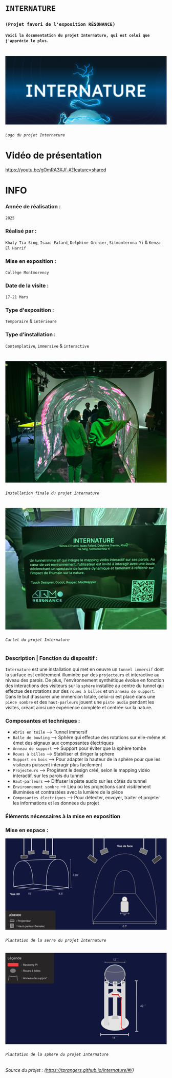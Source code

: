 

# `INTERNATURE`
### `(Projet favori de l'exposition RÉSONANCE)`

**`Voici la documentation du projet Internature, qui est celui que j'apprécie le plus.`**

# 

![logo_internature](./media/logo_internature.jpg)
###### `Logo du projet Internature` 

#

# Vidéo de présentation
https://youtu.be/gOmRA3XJf-A?feature=shared

#

# INFO

### Année de réalisation :
`2025`

### Réalisé par : 
`Khaly Tia Sing`, `Isaac Fafard`, `Delphine Grenier`, `Sitmonternna Yi` & `Kenza El Harrif`

### Mise en exposition :
`Collège Montmorency`

### Date de la visite :
`17-21 Mars`

### Type d'exposition :
`Temporaire` & `intérieure`

### Type d'installation :
`Contemplative`, `immersive` & `interactive`

#

![finale_internature](./media/finale_internature.jpg)
###### `Installation finale du projet Internature`

#

![cartel_internature](./media/cartel_internature.jpg)
###### `Cartel du projet Internature` 

#

### Description | Fonction du dispositif : 
`Internature` est une installation qui met en oeuvre un `tunnel immersif` dont la surface est entièrement illuminée par des `projecteurs` et interactive au niveau des parois. De plus, l'environnement synthétique évolue en fonction des interactions des visiteurs sur la `sphère` installée au centre du tunnel qui effectue des rotations sur des `roues à billes` et un `anneau de support`. Dans le but d'assurer une immersion totale, celui-ci est placé dans une `pièce sombre` et des `haut-parleurs` jouent une `piste audio` pendant les visites, créant ainsi une expérience complète et centrée sur la nature.

### Composantes et techniques :
- `Abris en toile` --> Tunnel immersif
- `Balle de bowling` --> Sphère qui effectue des rotations sur elle-même et émet des signaux aux composantes électriques
- `Anneau de support` --> Support pour éviter que la sphère tombe
- `Roues à billes` --> Stabiliser et diriger la sphere
- `Support en bois` --> Pour adapter la hauteur de la sphère pour que les visiteurs puissent interagir plus facilement
- `Projecteurs` --> Progètent le design créé, selon le mapping vidéo interactif, sur les parois du tunnel
- `Haut-parleurs` --> Diffuser la piste audio sur les côtés du tunnel
- `Environnement sombre` --> Lieu où les projections sont visiblement illuminées et contrastées avec la lumière de la pièce
- `Composantes électriques` --> Pour détecter, envoyer, traiter et projeter les informations et les données du projet


### Éléments nécessaires à la mise en exposition

### Mise en espace	:

 
![plantation_serre_internature](./media/plantation_serre_internature.jpg)
###### `Plantation de la serre du projet Internature`

![plantation_sphere_internature](./media/plantation_sphere_internature.jpg)
###### `Plantation de la sphere du projet Internature`

###### Source du projet : (https://tprangers.github.io/internature/#/)

#
